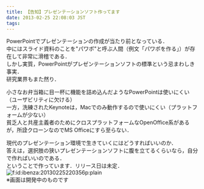 ```yaml
---
title: 【告知】プレゼンテーションソフト作ってます
date: 2013-02-25 22:08:03 JST
tags: 
---
```


PowerPointでプレゼンテーションの作成が当たり前となっている．  
中にはスライド資料のことを"パワポ"と呼ぶ人間（例文「パワポを作る」）が存在して非常に滑稽である．  
しかし実質，PowerPointがプレゼンテーションソフトの標準という忌まわしき事実．  
研究業界もまた然り．

  
小さなお弁当箱に目一杯に機能を詰め込んだようなPowerPointは使いにくい（ユーザビリティに欠ける）  
一方，洗練されたKeynoteは，Macでのみ動作するので使いにくい（プラットフォームが少ない）  
貧乏人と共産主義者のためにクロスプラットフォームなOpenOffice系があるが，所詮クローンなのでMS Officeにすら至らない．

  
現代のプレゼンテーション環境で生きていくにはどうすればいいのか．  
答えは，選択肢の狭いプレゼンテーションソフトに腹を立てるくらいなら，自分で作ればいいのである．  
ということで作っています．リリース日は未定．  
<span itemscope itemtype="http://schema.org/Photograph"><img src="//cdn-ak.f.st-hatena.com/images/fotolife/i/ibenza/20130225/20130225220356.png" alt="f:id:ibenza:20130225220356p:plain" title="f:id:ibenza:20130225220356p:plain" class="hatena-fotolife" itemprop="image"></span>  
※画面は開発中のものです

